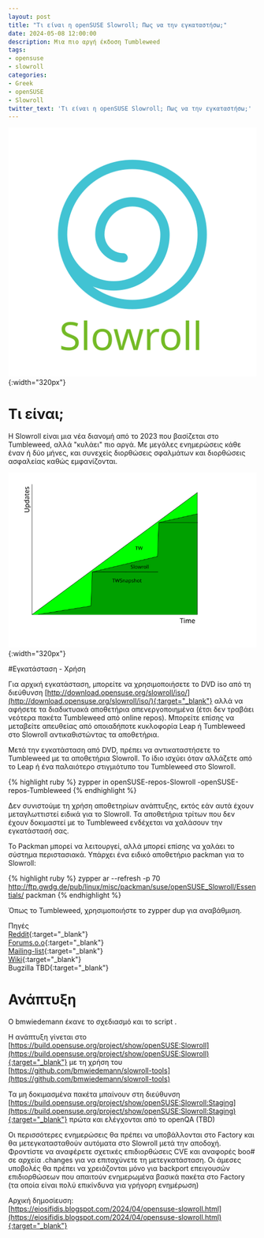 ```yaml
---
layout: post
title: "Τι είναι η openSUSE Slowroll; Πως να την εγκαταστήσω;"
date: 2024-05-08 12:00:00
description: Μια πιο αργή έκδοση Tumbleweed
tags:
- opensuse
- slowroll
categories:
- Greek
- openSUSE
- Slowroll
twitter_text: 'Τι είναι η openSUSE Slowroll; Πως να την εγκαταστήσω;'
---
```


![Slowroll Logo](/post_images/opensuse/slowroll/Slowroll_logo_by_pprmint_text.png "Slowroll Logo"){:width="320px"}

# Τι είναι;
Η Slowroll είναι μια νέα διανομή από το 2023 που βασίζεται στο Tumbleweed, αλλά "κυλάει" πιο αργά. Με μεγάλες ενημερώσεις κάθε έναν ή δύο μήνες, και συνεχείς διορθώσεις σφαλμάτων και διορθώσεις ασφαλείας καθώς εμφανίζονται.

![Slowroll vs Tumbleweed](/post_images/opensuse/slowroll/Slowroll-vs-tumbleweed-updates.png "Slowroll  vs Tumbleweed"){:width="320px"}

#Εγκατάσταση - Χρήση

Για αρχική εγκατάσταση, μπορείτε να χρησιμοποιήσετε το DVD iso από τη διεύθυνση [http://download.opensuse.org/slowroll/iso/](http://download.opensuse.org/slowroll/iso/){:target="_blank"} αλλά να αφήσετε τα διαδικτυακά αποθετήρια απενεργοποιημένα (έτσι δεν τραβάει νεότερα πακέτα Tumbleweed από online repos). Μπορείτε επίσης να μεταβείτε απευθείας από οποιαδήποτε κυκλοφορία Leap ή Tumbleweed στο Slowroll αντικαθιστώντας τα αποθετήρια.

Μετά την εγκατάσταση από DVD, πρέπει να αντικαταστήσετε το Tumbleweed με τα αποθετήρια Slowroll. Το ίδιο ισχύει όταν αλλάζετε από το Leap ή ένα παλαιότερο στιγμιότυπο του Tumbleweed στο Slowroll.

{% highlight ruby %}
zypper in openSUSE-repos-Slowroll -openSUSE-repos-Tumbleweed
{% endhighlight %}

Δεν συνιστούμε τη χρήση αποθετηρίων ανάπτυξης, εκτός εάν αυτά έχουν μεταγλωττιστεί ειδικά για το Slowroll. Τα αποθετήρια τρίτων που δεν έχουν δοκιμαστεί με το Tumbleweed ενδέχεται να χαλάσουν την εγκατάστασή σας.

Το Packman μπορεί να λειτουργεί, αλλά μπορεί επίσης να χαλάει το σύστημα περιστασιακά. Υπάρχει ένα ειδικό αποθετήριο packman για το Slowroll:

{% highlight ruby %}
zypper ar --refresh -p 70 http://ftp.gwdg.de/pub/linux/misc/packman/suse/openSUSE_Slowroll/Essentials/ packman
{% endhighlight %}

Όπως το Tumbleweed, χρησιμοποιήστε το zypper dup για αναβάθμιση.

Πηγές  
[Reddit](https://www.reddit.com/r/openSUSE_Slowroll/){:target="_blank"}   
[Forums.o.o](https://forums.opensuse.org/tag/slowroll){:target="_blank"}   
[Mailing-list](https://lists.opensuse.org/archives/search?mlist=factory%40lists.opensuse.org&q=Slowroll){:target="_blank"}   
[Wiki](https://en.opensuse.org/openSUSE:Slowroll){:target="_blank"}   
Bugzilla TBD{:target="_blank"}


# Ανάπτυξη

O bmwiedemann έκανε το σχεδιασμό και το script .

Η ανάπτυξη γίνεται στο [https://build.opensuse.org/project/show/openSUSE:Slowroll](https://build.opensuse.org/project/show/openSUSE:Slowroll){:target="_blank"} με τη χρήση του [https://github.com/bmwiedemann/slowroll-tools](https://github.com/bmwiedemann/slowroll-tools)

Τα μη δοκιμασμένα πακέτα μπαίνουν στη διεύθυνση [https://build.opensuse.org/project/show/openSUSE:Slowroll:Staging](https://build.opensuse.org/project/show/openSUSE:Slowroll:Staging){:target="_blank"} πρώτα και ελέγχονται από το openQA (TBD)

Οι περισσότερες ενημερώσεις θα πρέπει να υποβάλλονται στο Factory και θα μετεγκατασταθούν αυτόματα στο Slowroll μετά την αποδοχή. Φροντίστε να αναφέρετε σχετικές επιδιορθώσεις CVE και αναφορές boo# σε αρχεία .changes για να επιταχύνετε τη μετεγκατάσταση. Οι άμεσες υποβολές θα πρέπει να χρειάζονται μόνο για backport επειγουσών επιδιορθώσεων που απαιτούν ενημερωμένα βασικά πακέτα στο Factory (τα οποία είναι πολύ επικίνδυνα για γρήγορη ενημέρωση)


Αρχική δημοσίευση:  
[https://eiosifidis.blogspot.com/2024/04/opensuse-slowroll.html](https://eiosifidis.blogspot.com/2024/04/opensuse-slowroll.html){:target="_blank"}
